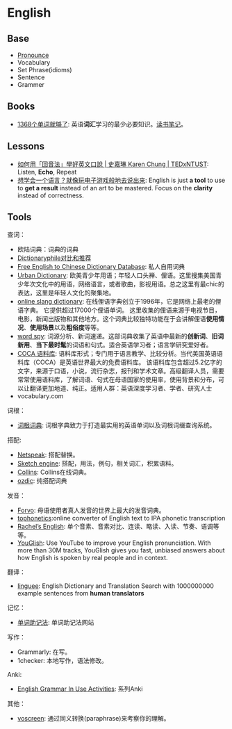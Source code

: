 # English 


## Base 

* [Pronounce](https://workflowy.com/s/BZDH.3WnFc2lF9o)
* Vocabulary
* Set Phrase(idioms)
* Sentence 
* Grammer


## Books 


* [1368个单词就够了](https://book.douban.com/subject/25981535/): 英语**词汇**学习的最少必要知识。[读书笔记](https://www.douban.com/people/lanluotiankong/reviews)。


## Lessons 

* [如何用「回音法」學好英文口說 | 史嘉琳 Karen Chung | TEDxNTUST](https://www.youtube.com/watch?v=sQEWEPIHLzQ): Listen, **Echo**, Repeat 
* [想学会一个语言？就像玩电子游戏般地去说出来](https://www.youtube.com/watch?v=mwpdffpixBY): English is just **a tool** to use to **get a result** instead of an art to be mastered. Focus on the **clarity** instead of correctness.

## Tools

查词：

* 欧陆词典：词典的词典
* [Dictionaryphile对比和推荐](https://github.com/Dictionaryphile/Dictionaryphile/tree/master/%E8%AF%8D%E5%85%B8%E6%8E%A8%E8%8D%90)
* [Free English to Chinese Dictionary Database](https://github.com/skywind3000/ECDICT): 私人自用词典
* [Urban Dictionary](https://www.urbandictionary.com/): 欧美青少年用语；年轻人口头禅、俚语。这里搜集美国青少年次文化中的用语，网络语言，或者歌曲，影视用语。总之这里有最chic的表达，这里是年轻人文化的聚集地。
* [online slang dictionary](http://onlineslangdictionary.com/): 在线俚语字典创立于1996年，它是网络上最老的俚语字典。 它提供超过17000个俚语单词。 这里收集的俚语来源于电视节目，电影，新闻出版物和其他地方。这个词典比较独特功能在于会讲解俚语**使用情况**、**使用场景**以及**粗俗度**等等。
* [word spy](https://www.wordspy.com/): 词源分析、新词速递。这部词典收集了英语中最新的**创新词**、**旧词新用**、**当下最时髦**的词语和句式。适合英语学习者；语言学研究爱好者。
* [COCA 语料库](https://corpus.byu.edu/coca/): 语料库形式；专门用于语言教学、比较分析。当代美国英语语料库（COCA）是英语世界最大的免费语料库。 该语料库包含超过5.2亿字的文字，来源于口语，小说，流行杂志，报刊和学术文章。高级翻译人员，需要常常使用语料库，了解词语、句式在母语国家的使用率，使用背景和分布，可以让翻译更加地道、纯正。适用人群：英语深度学习者、学者、研究人士
* vocabulary.com

词根：

* [词根词典](http://www.cgdict.com/): 词根字典致力于打造最实用的英语单词以及词根词缀查询系统。

搭配:

* [Netspeak](http://www.netspeak.org/#examples): 搭配替换。
* [Sketch engine](https://skell.sketchengine.co.uk/run.cgi/skell): 搭配，用法，例句，相关词汇，积累语料。
* [Collins](https://www.collinsdictionary.com/dictionary/english): Collins在线词典。
* [ozdic](http://www.ozdic.com/): 纯搭配词典



发音：

* [Forvo](https://forvo.com/): 母语使用者真人发音的世界上最大的发音词典。
* [tophonetics](https://tophonetics.com/):online converter of English text to IPA phonetic transcription
* [Rachel’s English](https://rachelsenglish.com/): 单个音素、音素对比、连读、略读、入读、节奏、语调等等。
* [YouGlish](https://youglish.com/): Use YouTube to improve your English pronunciation. With more than 30M tracks, YouGlish gives you fast, unbiased answers about how English is spoken by real people and in context.


翻译：

* [linguee](https://www.linguee.com/): English Dictionary and Translation Search with 1000000000 example sentences from **human translators**
 

记忆：

* [单词助记法](http://www.mnemonicdictionary.com/): 单词助记法网站

写作：

* Grammarly: 在写。
* 1checker: 本地写作，语法修改。

Anki:

* [English Grammar In Use Activities](https://ankiweb.net/shared/info/715945745): 系列Anki

其他：

* [voscreen](https://www.voscreen.com/): 通过同义转换(paraphrase)来考察你的理解。
